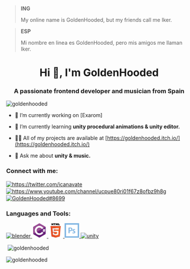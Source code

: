 > **ING**
> 
> My online name is GoldenHooded, but my friends call me Iker.

> **ESP**
> 
> Mi nombre en linea es GoldenHooded, pero mis amigos me llaman Iker.

<h1 align="center">Hi 👋, I'm GoldenHooded</h1>
<h3 align="center">A passionate frontend developer and musician from Spain</h3>

<p align="left"> <img src="https://komarev.com/ghpvc/?username=goldenhooded&label=Profile%20views&color=b40e0e&style=flat-square" alt="goldenhooded" /> </p>

- 🔭 I’m currently working on [Exarom]

- 🌱 I’m currently learning **unity procedural animations & unity editor.**

- 👨‍💻 All of my projects are available at [https://goldenhooded.itch.io/](https://goldenhooded.itch.io/)

- 💬 Ask me about **unity & music.**

<h3 align="left">Connect with me:</h3>
<p align="left">
<a href="https://twitter.com/https://twitter.com/icanavate" target="blank"><img align="center" src="https://raw.githubusercontent.com/rahuldkjain/github-profile-readme-generator/master/src/images/icons/Social/twitter.svg" alt="https://twitter.com/icanavate" height="30" width="40" /></a>
<a href="https://www.youtube.com/c/https://www.youtube.com/channel/ucpue80ri01f67z8ofbz9h8g" target="blank"><img align="center" src="https://raw.githubusercontent.com/rahuldkjain/github-profile-readme-generator/master/src/images/icons/Social/youtube.svg" alt="https://www.youtube.com/channel/ucpue80ri01f67z8ofbz9h8g" height="30" width="40" /></a>
<a href="https://discord.gg/GoldenHooded#8699" target="blank"><img align="center" src="https://raw.githubusercontent.com/rahuldkjain/github-profile-readme-generator/master/src/images/icons/Social/discord.svg" alt="GoldenHooded#8699" height="30" width="40" /></a>
</p>

<h3 align="left">Languages and Tools:</h3>
<p align="left"> <a href="https://www.blender.org/" target="_blank" rel="noreferrer"> <img src="https://download.blender.org/branding/community/blender_community_badge_white.svg" alt="blender" width="40" height="40"/> </a> <a href="https://www.w3schools.com/cs/" target="_blank" rel="noreferrer"> <img src="https://raw.githubusercontent.com/devicons/devicon/master/icons/csharp/csharp-original.svg" alt="csharp" width="40" height="40"/> </a> <a href="https://www.w3.org/html/" target="_blank" rel="noreferrer"> <img src="https://raw.githubusercontent.com/devicons/devicon/master/icons/html5/html5-original-wordmark.svg" alt="html5" width="40" height="40"/> </a> <a href="https://www.photoshop.com/en" target="_blank" rel="noreferrer"> <img src="https://raw.githubusercontent.com/devicons/devicon/master/icons/photoshop/photoshop-line.svg" alt="photoshop" width="40" height="40"/> </a> <a href="https://unity.com/" target="_blank" rel="noreferrer"> <img src="https://www.vectorlogo.zone/logos/unity3d/unity3d-icon.svg" alt="unity" width="40" height="40"/> </a> </p>

<p>&nbsp;<img align="center" src="https://github-readme-stats.vercel.app/api?username=goldenhooded&show_icons=true&theme=dark&title_color=fafafa&text_color=dbdbdb&locale=esp" alt="goldenhooded" /></p>

<p><img align="center" src="https://github-readme-streak-stats.herokuapp.com/?user=goldenhooded&theme=dark" alt="goldenhooded" /></p>

